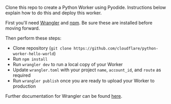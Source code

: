 Clone this repo to create a Python Worker using Pyodide. Instructions below explain how to do this
and deploy this worker.

First you'll need [Wrangler](https://github.com/cloudflare/wrangler2) and
[npm](https://www.npmjs.com/get-npm). Be sure these are installed before moving forward.

Then perform these steps:

- Clone repository (`git clone https://github.com/cloudflare/python-worker-hello-world`)
- Run `npm install`
- Run `wrangler dev` to run a local copy of your Worker
- Update `wrangler.toml` with your project `name`, `account_id`, and `route` as required
- Run `wrangler publish` once you are ready to upload your Worker to production

Further documentation for Wrangler can be found [here](https://developers.cloudflare.com/workers/wrangler/).
